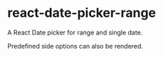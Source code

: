 # react-date-picker-range

A React Date picker for range and single date.

Predefined side options can also be rendered.

